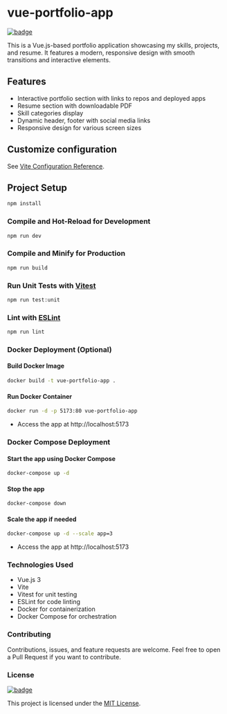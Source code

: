 # vue-portfolio-app

[![badge](https://img.shields.io/badge/license-MIT-brightgreen.svg)](https://opensource.org/licenses/mit)

This is a Vue.js-based portfolio application showcasing my skills, projects, and resume. It features a modern, responsive design with smooth transitions and interactive elements.

## Features

- Interactive portfolio section with links to repos and deployed apps
- Resume section with downloadable PDF
- Skill categories display
- Dynamic header, footer with social media links
- Responsive design for various screen sizes

## Customize configuration

See [Vite Configuration Reference](https://vitejs.dev/config/).

## Project Setup

```sh
npm install
```

### Compile and Hot-Reload for Development

```sh
npm run dev
```

### Compile and Minify for Production

```sh
npm run build
```

### Run Unit Tests with [Vitest](https://vitest.dev/)

```sh
npm run test:unit
```

### Lint with [ESLint](https://eslint.org/)

```sh
npm run lint
```

### Docker Deployment (Optional)

#### Build Docker Image

```sh
docker build -t vue-portfolio-app .
```

#### Run Docker Container

```sh
docker run -d -p 5173:80 vue-portfolio-app
```

- Access the app at http://localhost:5173

### Docker Compose Deployment

#### Start the app using Docker Compose

```sh
docker-compose up -d
```

#### Stop the app

```sh
docker-compose down
```

#### Scale the app if needed

```sh
docker-compose up -d --scale app=3
```

- Access the app at http://localhost:5173

### Technologies Used

- Vue.js 3
- Vite
- Vitest for unit testing
- ESLint for code linting
- Docker for containerization
- Docker Compose for orchestration

### Contributing

Contributions, issues, and feature requests are welcome. Feel free to open a Pull Request if you want to contribute.

### License

[![badge](https://img.shields.io/badge/license-MIT-brightgreen.svg)](https://opensource.org/licenses/mit)

This project is licensed under the [MIT License](LICENSE).
